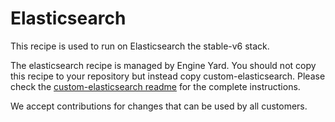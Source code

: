# Elasticsearch

This recipe is used to run on Elasticsearch the stable-v6 stack.

The elasticsearch recipe is managed by Engine Yard. You should not copy this recipe to your repository but instead copy custom-elasticsearch. Please check the [custom-elasticsearch readme](../../custom-cookbooks/elasticsearch/cookbooks/custom-elasticsearch) for the complete instructions.

We accept contributions for changes that can be used by all customers.
